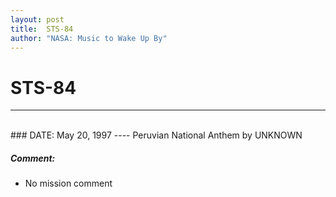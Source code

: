 ```yaml
---
layout: post
title:  STS-84
author: "NASA: Music to Wake Up By"
---
```


# STS-84
----
<br/>
### DATE: May 20, 1997
----
Peruvian National Anthem by UNKNOWN

##### Comment:
* No mission comment
